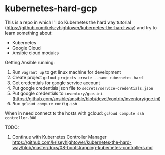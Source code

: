 # kubernetes-hard-gcp

This is a repo in which I'll do Kubernetes the hard way tutorial 
(https://github.com/kelseyhightower/kubernetes-the-hard-way) and try to learn something about:
- Kubernetes 
- Google Cloud 
- Ansible cloud modules 

Getting Ansible running:
1. Run `vagrant up` to get linux machine for development
1. Create project `gcloud projects create --name kubernetes-hard`
1. Get credentials for google service account
1. Put google credentials json file to `secrets/service-credentials.json`
1. Put google credentials to `inventory/gce.ini` (https://github.com/ansible/ansible/blob/devel/contrib/inventory/gce.ini)
1. Run `gcloud compute config-ssh`

When in need connect to the hosts with gcloud: `gcloud compute ssh controller-000`

TODO:
1. Continue with Kubernetes Controller Manager https://github.com/kelseyhightower/kubernetes-the-hard-way/blob/master/docs/08-bootstrapping-kubernetes-controllers.md